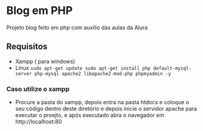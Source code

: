# Blog em PHP

Projeto blog feito em php com auxílio das aulas da Alura


## Requisitos
 * Xampp ( para windows)
 * Linux ```sudo apt-get update
sudo apt-get install php default-mysql-server php-mysql apache2 libapache2-mod-php phpmyadmin -y```

### Caso utilize o xampp
  * Procure a pasta do xampp, depois entra na pasta htdocs e coloque o seu código dentro deste diretório e depois inicie o servidor apache para executar o proejto, e após executado abra o navegador em http://localhost:80
  
